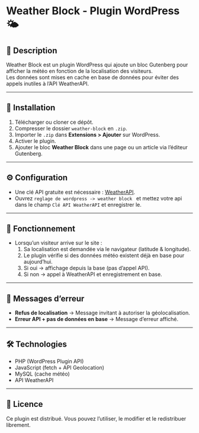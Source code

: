 # Weather Block - Plugin WordPress 🌤️

## 📌 Description
Weather Block est un plugin WordPress qui ajoute un bloc Gutenberg pour afficher la météo en fonction de la localisation des visiteurs.  
Les données sont mises en cache en base de données pour éviter des appels inutiles à l’API WeatherAPI.

---

## 🚀 Installation
1. Télécharger ou cloner ce dépôt.
2. Compresser le dossier `weather-block` en `.zip`.
3. Importer le `.zip` dans **Extensions > Ajouter** sur WordPress.
4. Activer le plugin.
5. Ajouter le bloc **Weather Block** dans une page ou un article via l’éditeur Gutenberg.

---

## ⚙️ Configuration
- Une clé API gratuite est nécessaire : [WeatherAPI](https://www.weatherapi.com/).
- Ouvrez `reglage de wordpress -> weather block ` et mettez votre api dans le champ  `Clé API WeatherAPI` et enregistrer le.

---

## 📡 Fonctionnement
- Lorsqu’un visiteur arrive sur le site :
  1. Sa localisation est demandée via le navigateur (latitude & longitude).
  2. Le plugin vérifie si des données météo existent déjà en base pour aujourd’hui.
  3. Si oui → affichage depuis la base (pas d’appel API).
  4. Si non → appel à WeatherAPI et enregistrement en base.

---

## 📌 Messages d’erreur
- **Refus de localisation** → Message invitant à autoriser la géolocalisation.
- **Erreur API + pas de données en base** → Message d’erreur affiché.

---

## 🛠️ Technologies
- PHP (WordPress Plugin API)
- JavaScript (fetch + API Geolocation)
- MySQL (cache météo)
- API WeatherAPI

---

## 📄 Licence
Ce plugin est distribué. Vous pouvez l’utiliser, le modifier et le redistribuer librement.

